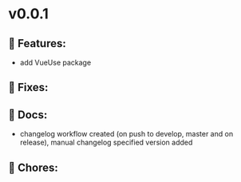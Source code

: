 # v0.0.1

## 🚀 Features:
- add VueUse package

## 🐛 Fixes:

## 📓 Docs:
- changelog workflow created (on push to develop, master and on release), manual changelog specified version added

## 🧹 Chores:

